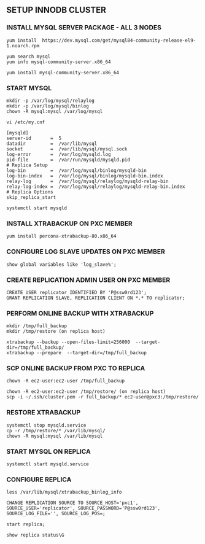 ## SETUP INNODB CLUSTER


### INSTALL MYSQL SERVER PACKAGE - ALL 3 NODES
```
yum install  https://dev.mysql.com/get/mysql84-community-release-el9-1.noarch.rpm

yum search mysql
yum info mysql-community-server.x86_64

yum install mysql-community-server.x86_64
```


### START MYSQL
```
mkdir -p /var/log/mysql/relaylog
mkdir -p /var/log/mysql/binlog
chown -R mysql:mysql /var/log/mysql

vi /etc/my.cnf

[mysqld]
server-id       =  5
datadir         =  /var/lib/mysql
socket          =  /var/lib/mysql/mysql.sock
log-error       =  /var/log/mysqld.log
pid-file        =  /var/run/mysqld/mysqld.pid
# Replica Setup
log-bin         =  /var/log/mysql/binlog/mysqld-bin
log-bin-index   =  /var/log/mysql/binlog/mysqld-bin.index
relay-log       =  /var/log/mysql/relaylog/mysqld-relay-bin
relay-log-index =  /var/log/mysql/relaylog/mysqld-relay-bin.index
# Replica Options
skip_replica_start

systemctl start mysqld
```

### INSTALL XTRABACKUP ON PXC MEMBER
```
yum install percona-xtrabackup-80.x86_64
```

### CONFIGURE LOG SLAVE UPDATES ON PXC MEMBER
```
show global variables like 'log_slave%';
```

### CREATE REPLICATION ADMIN USER ON PXC MEMBER
```
CREATE USER replicator IDENTIFIED BY 'P@ssw0rd123';
GRANT REPLICATION SLAVE, REPLICATION CLIENT ON *.* TO replicator;
```

### PERFORM ONLINE BACKUP WITH XTRABACKUP
```
mkdir /tmp/full_backup
mkdir /tmp/restore (on replica host)

xtrabackup --backup --open-files-limit=256000  --target-dir=/tmp/full_backup/
xtrabackup --prepare  --target-dir=/tmp/full_backup
```

### SCP ONLINE BACKUP FROM PXC TO REPLICA
```
chown -R ec2-user:ec2-user /tmp/full_backup

chown -R ec2-user:ec2-user /tmp/restore/ (on replica host)
scp -i ~/.ssh/cluster.pem -r full_backup/* ec2-user@pxc3:/tmp/restore/
```

### RESTORE XTRABACKUP
```
systemctl stop mysqld.service
cp -r /tmp/restore/* /var/lib/mysql/
chown -R mysql:mysql /var/lib/mysql
```

### START MYSQL ON REPLICA
```
systemctl start mysqld.service
```

### CONFIGURE REPLICA
```
less /var/lib/mysql/xtrabackup_binlog_info

CHANGE REPLICATION SOURCE TO SOURCE_HOST='pxc1', SOURCE_USER='replicator', SOURCE_PASSWORD='P@ssw0rd123', SOURCE_LOG_FILE='', SOURCE_LOG_POS=;

start replica;

show replica status\G
```
